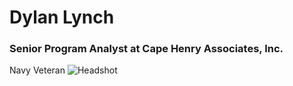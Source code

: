 # **Dylan Lynch**
### Senior Program Analyst at Cape Henry Associates, Inc.
Navy Veteran ![Headshot](https://user-images.githubusercontent.com/98568281/155866673-3f45b43a-5592-4167-bb53-84815d2b04f0.jpg)
